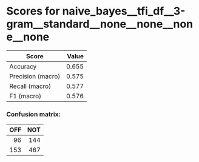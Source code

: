 # Scores for naive_bayes__tfi_df__3-gram__standard__none__none__none__none
|      Score      |Value|
|-----------------|----:|
|Accuracy         |0.655|
|Precision (macro)|0.575|
|Recall (macro)   |0.577|
|F1 (macro)       |0.576|

### Confusion matrix:
|OFF|NOT|
|--:|--:|
| 96|144|
|153|467|
